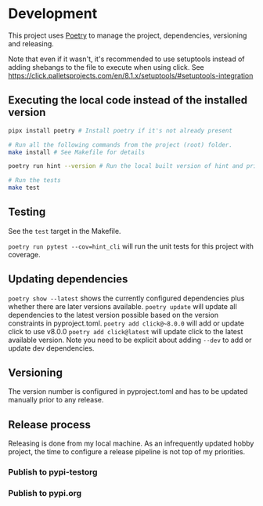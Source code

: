 # Development

This project uses [Poetry](https://python-poetry.org/) to manage the project, dependencies, versioning and releasing.

Note that even if it wasn't, it's recommended to use setuptools instead of adding shebangs to the file to execute when using click. See https://click.palletsprojects.com/en/8.1.x/setuptools/#setuptools-integration

## Executing the local code instead of the installed version

```bash
pipx install poetry # Install poetry if it's not already present

# Run all the following commands from the project (root) folder.
make install # See Makefile for details

poetry run hint --version # Run the local built version of hint and print the version. Useful to confirm you are running the code and not the version installed onto your development machine.

# Run the tests
make test
```

## Testing

See the `test` target in the Makefile.

`poetry run pytest --cov=hint_cli` will run the unit tests for this project with coverage.

## Updating dependencies

`poetry show --latest` shows the currently configured dependencies plus whether there are later versions available.
`poetry update` will update all dependencies to the latest version possible based on the version constraints in pyproject.toml.
`poetry add click@~8.0.0` will add or update click to use v8.0.0
`poetry add click@latest` will update click to the latest available version. Note you need to be explicit about adding `--dev` to add or update dev dependencies.

## Versioning

The version number is configured in pyproject.toml and has to be updated manually prior to any release.

## Release process

Releasing is done from my local machine. As an infrequently updated hobby project, the time to configure a release pipeline is not top of my priorities.

### Publish to pypi-testorg


### Publish to pypi.org

